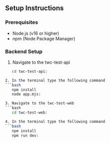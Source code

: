 ## Setup Instructions

### Prerequisites
- Node.js (v16 or higher)
- npm (Node Package Manager)

### Backend Setup
1. Navigate to the twc-test-api
```bash
   cd twc-test-api:

2. In the terminal type the following command
```bash
   npm install
   node app.mjs:

3. Navigate to the twc-test-web
```bash
   cd twc-test-web:

4. In the terminal type the following command
```bash
   npm install
   npm run dev:
